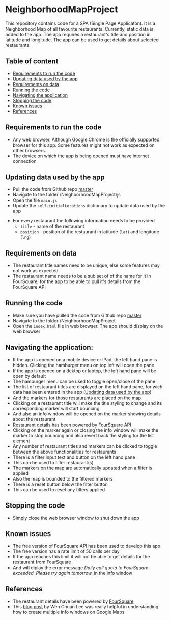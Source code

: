 # NeighborhoodMapProject

This repository contains code for a SPA (Single Page Applicaton). It is a Neighborhood Map of all favourite restaurants. Currently, static data is added to the app. The app requires a restaurant's title and position in latitude and longitude. The app can be used to get details about selected restaurants.

## Table of content
- [Requirements to run the code](#requirements-to-run-the-code)
- [Updating data used by the app](#updating-data-used-by-the-app)
- [Requirements on data](#requirements-on-data)
- [Running the code](#running-the-code)
- [Navigating the application](#navigating-the-application)
- [Stopping the code](#stopping-the-code)
- [Known issues](#known-issues)
- [References](#references)


## Requirements to run the code
- Any web browser. Although Google Chrome is the officially supported browser for this app. Some features might not work as expected on other browsers.
- The device on which the app is being opened must have internet connection

## Updating data used by the app
- Pull the code from Github repo [master](https://github.com/dgpshiva/NeighborhoodMapProject/tree/master)
- Navigate to the folder /NeighborhoodMapProject/js
- Open the file `main.js`
- Update the `self.initialLocations` dictionary to update data used by the app
* For every restaurant the following information needs to be provided
    * `title` - name of the restaurant
    * `position` - position of the restaurant in latitude (`lat`) and longitude (`lng`)

## Requirements on data
- The restaurant title names need to be unique, else some features may not work as expected
- The restaurant name needs to be a sub set of of the name for it in FourSquare, for the app to be able to pull it's details from the FourSquare API

## Running the code
- Make sure you have pulled the code from Github repo [master](https://github.com/dgpshiva/NeighborhoodMapProject/tree/master)
- Navigate to the folder /NeighborhoodMapProject
- Open the `index.html` file in web browser. The app should display on the web browser

## Navigating the application:
- If the app is opened on a mobile device or iPad, the left hand pane is hidden. Clicking the hamburger menu on top left will open the pane
- If the app is opened on a dektop or laptop, the left hand pane will be open by default
- The hamburger menu can be used to toggle open/close of the pane
- The list of restaurant titles are displayed on the left hand pane, for wich data has been entered in the app ([Updating data used by the app](#updating-data-used-by-the-app))
- And the markers for those restaurants are placed on the map
- Clicking on a restaurant title will make the title styling to change and its corresponding marker will start bouncing
- And also an info window will be opened on the marker showing details about the restaurant
- Restaurant details has been powered by FourSquare API
- Clicking on the marker again or closing the info window will make the marker to stop bouncing and also revert back the styling for the list element
- Any number of restaurant titles and markers can be clicked to toggle between the above functionalities for restaurants
- There is a filter input text and button on the left hand pane
- This can be used to filter restaurant(s)
- The markers on the map are automatically updated when a filter is applied
- Also the map is bounded to the filtered markers
- There is a reset button below the filter button
- This can be used to reset any filters applied

## Stopping the code
- Simply close the web browser window to shut down the app

## Known issues
- The free version of FourSquare API has been used to develop this app
- The free version has a rate limit of 50 calls per day
- If the app reaches this limit it will not be able to get details for the restaurant from FourSquare
- And will diplay the error message _Daily call quota to FourSquare exceeded. Please try again tomorrow._ in the info window


## References
- The restaurant details have been powered by [FourSquare](https://developer.foursquare.com/)
-  This [blog post](https://leewc.com/articles/google-maps-infowindow/) by Wen Chuan Lee was really helpful in understanding how to create multiple info windows on Google Maps
